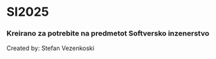 # SI2025
### Kreirano za potrebite na predmetot Softversko inzenerstvo
Created by: Stefan Vezenkoski
